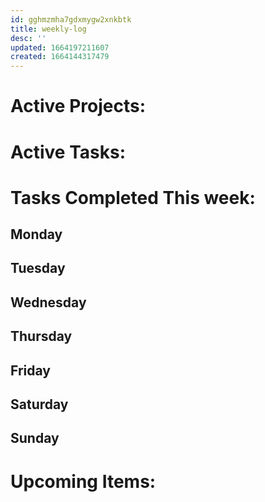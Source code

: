 ```yaml
---
id: gghmzmha7gdxmygw2xnkbtk
title: weekly-log
desc: ''
updated: 1664197211607
created: 1664144317479
---
```


# Active Projects:
 

# Active Tasks:


# Tasks Completed This week:


## Monday


## Tuesday


## Wednesday


## Thursday


## Friday


## Saturday


## Sunday



# Upcoming Items:



